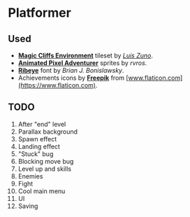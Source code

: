 # Platformer

## Used

* [**Magic Cliffs Environment**](https://ansimuz.itch.io/magic-cliffs-environment) tileset by [*Luis Zuno*](https://www.patreon.com/ansimuz).
* [**Animated Pixel Adventurer**](https://rvros.itch.io/animated-pixel-hero) sprites by *rvros*.
* [**Ribeye**](https://fonts.google.com/specimen/Ribeye) font by *Brian J. Bonislawsky*.
* Achievements icons by [**Freepik**](https://www.flaticon.com/authors/freepik) from [www.flaticon.com](https://www.flaticon.com).

## TODO

1. After "end" level
1. Parallax background
1. Spawn effect
1. Landing effect
1. "Stuck" bug
1. Blocking move bug
1. Level up and skills
1. Enemies
1. Fight
1. Cool main menu
1. UI
1. Saving
